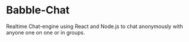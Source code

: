 # Babble-Chat
Realtime Chat-engine using React and Node.js to chat anonymously with anyone one on one or in groups. 
